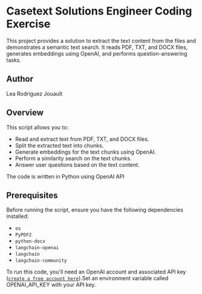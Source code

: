 # Casetext Solutions Engineer Coding Exercise

This project provides a solution to extract the text content from the files and demonstrates a semantic text search. It reads PDF, TXT, and DOCX files, generates embeddings using OpenAI, and performs question-answering tasks.

## Author
Lea Rodriguez Jouault

## Overview

This script allows you to:
- Read and extract text from PDF, TXT, and DOCX files.
- Split the extracted text into chunks.
- Generate embeddings for the text chunks using OpenAI.
- Perform a similarity search on the text chunks.
- Answer user questions based on the text content.

The code is written in Python using OpenAI API

## Prerequisites

Before running the script, ensure you have the following dependencies installed:
- `os`
- `PyPDF2`
- `python-docx`
- `langchain-openai`
- `langchain`
- `langchain-community`

To run this code, you'll need an OpenAI account and associated API key ([`create a free account here`](https://beta.openai.com/signup)).Set an environment variable called OPENAI_API_KEY with your API key. 
